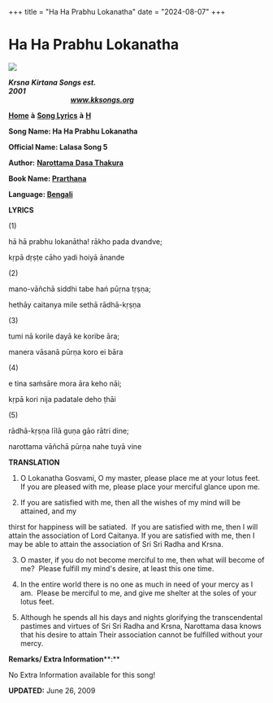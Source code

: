+++
title = "Ha Ha Prabhu Lokanatha"
date = "2024-08-07"
+++

# Ha Ha Prabhu Lokanatha
**[![](http://kksongs.org/image_files/image002.jpg)](http://kksongs.org/)**

**_Krsna_** **_Kirtana Songs est. 2001_**                                                                                                                                                      **_www.kksongs.org_**

**[Home](http://kksongs.org/)** **à** **[Song Lyrics](http://kksongs.org/lyrics.html)** **à** **[H](http://kksongs.org/songs/song_h.html)**

**Song Name: Ha Ha Prabhu Lokanatha**

**Official Name: Lalasa Song 5**

**Author:** [**Narottama** **Dasa Thakura**](http://kksongs.org/authors/list/narottama.html)

**Book Name: [Prarthana](http://kksongs.org/authors/prarthana.html)**

**Language: [Bengali](http://kksongs.org/language/list/bengali.html)**

**LYRICS**

(1)

hā hā prabhu lokanātha! rākho pada dvandve;

kṛpā dṛṣṭe cāho yadi hoiyā ānande

(2)

mano-vāñchā siddhi tabe hań pūṛna tṛṣṇa;

hethāy caitanya mile sethā rādhā-kṛṣṇa

(3)

tumi nā korile dayā ke koribe āra;

manera vāsanā pūrṇa koro ei bāra

(4)

e tina saḿsāre mora āra keho nāi;

kṛpā kori nija padatale deho ṭhāi

(5)

rādhā-kṛṣṇa līlā guṇa gāo rātri dine;

narottama vāñchā pūrṇa nahe tuyā vine

**TRANSLATION**

1) O Lokanatha Gosvami, O my master, please place me at your lotus feet.  If you are pleased with me, please place your merciful glance upon me. 

2) If you are satisfied with me, then all the wishes of my mind will be attained, and my

thirst for happiness will be satiated.  If you are satisfied with me, then I will attain the association of Lord Caitanya. If you are satisfied with me, then I may be able to attain the association of Sri Sri Radha and Krsna. 

3) O master, if you do not become merciful to me, then what will become of me?  Please fulfill my mind's desire, at least this one time. 

4) In the entire world there is no one as much in need of your mercy as I am.  Please be merciful to me, and give me shelter at the soles of your lotus feet. 

5) Although he spends all his days and nights glorifying the transcendental pastimes and virtues of Sri Sri Radha and Krsna, Narottama dasa knows that his desire to attain Their association cannot be fulfilled without your mercy.

**Remarks/ Extra Information****:**

No Extra Information available for this song!

**UPDATED:** June 26, 2009